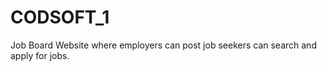 # CODSOFT_1
 Job Board Website where employers can post  job seekers can  search and apply for jobs.
